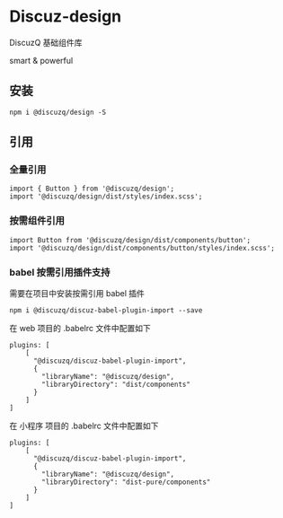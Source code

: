 # Discuz-design

DiscuzQ 基础组件库

smart & powerful

## 安装
```
npm i @discuzq/design -S
```

## 引用

### 全量引用
```
import { Button } from '@discuzq/design';
import '@discuzq/design/dist/styles/index.scss';
```

### 按需组件引用
```
import Button from '@discuzq/design/dist/components/button';
import '@discuzq/design/dist/components/button/styles/index.scss';
```

### babel 按需引用插件支持

需要在项目中安装按需引用 babel 插件

```
npm i @discuzq/discuz-babel-plugin-import --save
```

在 web 项目的 .babelrc 文件中配置如下

```
plugins: [
    [
      "@discuzq/discuz-babel-plugin-import",
      {
        "libraryName": "@discuzq/design",
        "libraryDirectory": "dist/components"
      }
    ]
]
```

在 小程序 项目的 .babelrc 文件中配置如下

```
plugins: [
    [
      "@discuzq/discuz-babel-plugin-import",
      {
        "libraryName": "@discuzq/design",
        "libraryDirectory": "dist-pure/components"
      }
    ]
]
```